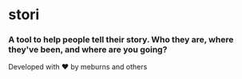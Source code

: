 # stori

### A tool to help people tell their story. Who they are, where they've been, and where are you going?

Developed with ❤️  by meburns and others

